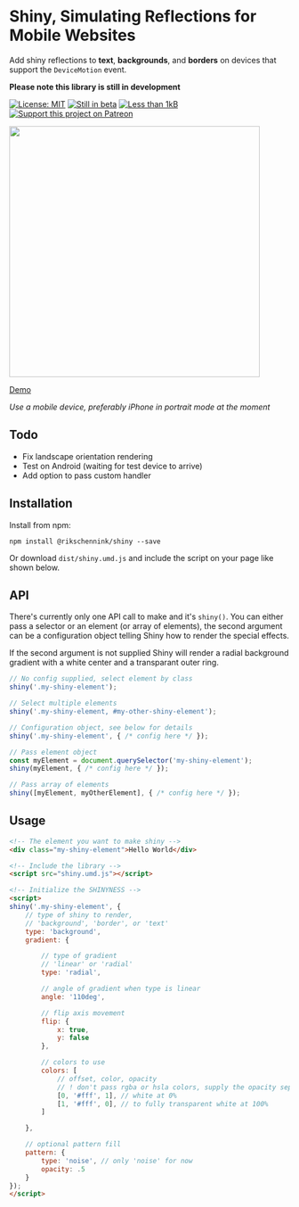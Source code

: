 # Shiny, Simulating Reflections for Mobile Websites

Add shiny reflections to **text**, **backgrounds**, and **borders** on devices that support the `DeviceMotion` event.

**Please note this library is still in development**

[![License: MIT](https://img.shields.io/badge/license-MIT-blue.svg)](https://github.com/rikschennink/shiny/blob/gh-pages/LICENSE)
[![Still in beta](https://badge.fury.io/js/%40rikschennink%2Fshiny.svg)](https://badge.fury.io/js/%40rikschennink%2Fshiny)
[![Less than 1kB](https://badgen.net/bundlephobia/minzip/shiny)](https://bundlephobia.com/result?p=shiny)
[![Support this project on Patreon](https://img.shields.io/badge/support-patreon-salmon.svg)](https://www.patreon.com/rikschennink)

<img src="https://github.com/rikschennink/shiny/blob/master/demo.gif?raw=true" width="450" alt=""/>

[Demo](https://rikschennink.github.io/shiny/) 

*Use a mobile device, preferably iPhone in portrait mode at the moment*


## Todo

- Fix landscape orientation rendering
- Test on Android (waiting for test device to arrive)
- Add option to pass custom handler


## Installation

Install from npm:

```
npm install @rikschennink/shiny --save
```

Or download `dist/shiny.umd.js` and include the script on your page like shown below.


## API

There's currently only one API call to make and it's `shiny()`. You can either pass a selector or an element (or array of elements), the second argument can be a configuration object telling Shiny how to render the special effects. 

If the second argument is not supplied Shiny will render a radial background gradient with a white center and a transparant outer ring.

```js
// No config supplied, select element by class
shiny('.my-shiny-element');

// Select multiple elements
shiny('.my-shiny-element, #my-other-shiny-element');

// Configuration object, see below for details
shiny('.my-shiny-element', { /* config here */ });

// Pass element object
const myElement = document.querySelector('my-shiny-element');
shiny(myElement, { /* config here */ });

// Pass array of elements
shiny([myElement, myOtherElement], { /* config here */ });
```


## Usage

```html
<!-- The element you want to make shiny -->
<div class="my-shiny-element">Hello World</div>

<!-- Include the library -->
<script src="shiny.umd.js"></script>

<!-- Initialize the SHINYNESS -->
<script>
shiny('.my-shiny-element', {
    // type of shiny to render, 
    // 'background', 'border', or 'text'
    type: 'background',
    gradient: {

        // type of gradient
        // 'linear' or 'radial'
        type: 'radial',

        // angle of gradient when type is linear
        angle: '110deg',

        // flip axis movement
        flip: {
            x: true,
            y: false
        },

        // colors to use
        colors: [
            // offset, color, opacity
            // ! don't pass rgba or hsla colors, supply the opacity seperatly
            [0, '#fff', 1], // white at 0%
            [1, '#fff', 0], // to fully transparent white at 100%
        ]

    },

    // optional pattern fill
    pattern: {
        type: 'noise', // only 'noise' for now
        opacity: .5
    }
});
</script>
```

